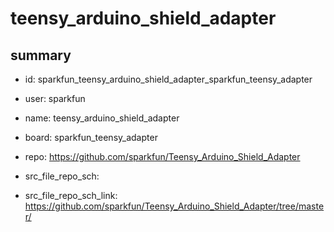 # teensy_arduino_shield_adapter
 
## summary 
* id: sparkfun_teensy_arduino_shield_adapter_sparkfun_teensy_adapter
* user: sparkfun
* name: teensy_arduino_shield_adapter
* board: sparkfun_teensy_adapter
* repo: https://github.com/sparkfun/Teensy_Arduino_Shield_Adapter



* src_file_repo_sch: 
* src_file_repo_sch_link: https://github.com/sparkfun/Teensy_Arduino_Shield_Adapter/tree/master/




